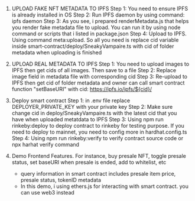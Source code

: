 1. UPLOAD FAKE NFT METADATA TO IPFS
    Step 1: You need to ensure IPFS is already installed in OS
    Step 2: Run IPFS daemon by using command: ipfs daemon
    Step 3: As you see, i prepared renderMetadata.js that helps you render
    fake metadata file to upload. You can run it by using node command or scripts that i listed in package.json
    Step 4: Upload to IPFS. Using command meta:upload. So all you need is replace cid variable inside smart-contract/deploy/SneakyVampaire.ts with cid of folder metadata when uploading is finished

2. UPLOAD REAL METADATA TO IPFS
    Step 1: You need to upload images to IPFS then get cids of all images. Then save to a file
    Step 2: Replace image field in metadata file with corresponding cid
    Step 3: Re-upload to IPFS then get cid of folder metadata and owner can call smart contract function "setBaseURI" with cid: https://ipfs.io/ipfs/${cid}/

3. Deploy smart contract
    Step 1: in .env file replace DEPLOYER_PRIVATE_KEY with your private key
    Step 2: Make sure change cid in deploy/SneakyVampaire.ts
    with the latest cid that you have when uploaded metatdata to IPFS
    Step 3: Using npm run rinkeby:deploy to deploy contract to rinkeby for testing purpose. If you need to deploy to mainnet, you need to config more in hardhat.config.ts
    Step 4: Using npm run rinkeby:verify to verify contract source code or npx harhat verify command

4. Demo Frontend Features. For instance, buy presale NFT, toggle presale status, set baseURI when presale is ended, add to whitelist, etc
    + query information in smart contract includes presale item price, presale status, tokenID metadata
    + In this demo, i using ethers.js for interacting with smart contract. you can use web3 instead